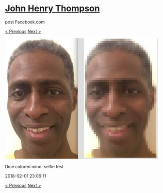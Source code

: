 # [John Henry Thompson](../README.md)
post Facebook.com

[< Previous](2018-02-03-1.md) [Next >](2018-02-01-2.md)

[![](../media/2018-02-01/Timeline-Photos-Dice-colored-mind-selfie-test.jpg)](../README.md)

Dice colored mind: selfie test

2018-02-01 23:06:11

[< Previous](2018-02-03-1.md) [Next >](2018-02-01-2.md)